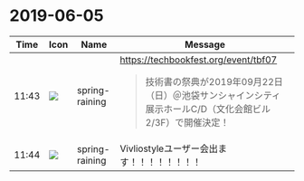 # 2019-06-05

|Time|Icon|Name|Message|
|---|---|---|---|
|11:43|![](https://secure.gravatar.com/avatar/1ac180f0868137292905c311b5fff781.jpg?s=72&d=https%3A%2F%2Fa.slack-edge.com%2Fdf10d%2Fimg%2Favatars%2Fava_0021-72.png)|spring-raining|<https://techbookfest.org/event/tbf07><br><blockquote>技術書の祭典が2019年09月22日（日）＠池袋サンシャインシティ 展示ホールC/D（文化会館ビル2/3F）で開催決定！</blockquote>|
|11:44|![](https://secure.gravatar.com/avatar/1ac180f0868137292905c311b5fff781.jpg?s=72&d=https%3A%2F%2Fa.slack-edge.com%2Fdf10d%2Fimg%2Favatars%2Fava_0021-72.png)|spring-raining|Vivliostyleユーザー会出ます！！！！！！！！|
